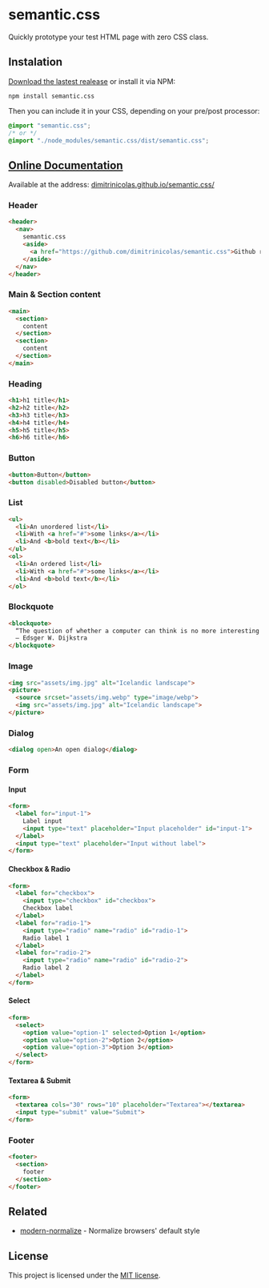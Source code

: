 # semantic.css

Quickly prototype your test HTML page with zero CSS class.

## Instalation

[Download the lastest realease][lastest release] or install it via NPM:

```
npm install semantic.css
```

Then you can include it in your CSS, depending on your pre/post processor:

```scss
@import "semantic.css";
/* or */
@import "./node_modules/semantic.css/dist/semantic.css";
```

## [Online Documentation][doc]

Available at the address: [dimitrinicolas.github.io/semantic.css/][doc]

### Header

```html
<header>
  <nav>
    semantic.css
    <aside>
      <a href="https://github.com/dimitrinicolas/semantic.css">Github repository</a>
    </aside>
  </nav>
</header>
```

### Main & Section content

```html
<main>
  <section>
    content
  </section>
  <section>
    content
  </section>
</main>
```

### Heading

```html
<h1>h1 title</h1>
<h2>h2 title</h2>
<h3>h3 title</h3>
<h4>h4 title</h4>
<h5>h5 title</h5>
<h6>h6 title</h6>
```

### Button

```html
<button>Button</button>
<button disabled>Disabled button</button>
```

### List

```html
<ul>
  <li>An unordered list</li>
  <li>With <a href="#">some links</a></li>
  <li>And <b>bold text</b></li>
</ul>
<ol>
  <li>An ordered list</li>
  <li>With <a href="#">some links</a></li>
  <li>And <b>bold text</b></li>
</ol>
```

### Blockquote

```html
<blockquote>
  “The question of whether a computer can think is no more interesting than the question of whether a submarine can swim.” 
  ― Edsger W. Dijkstra
</blockquote>
```

### Image

```html
<img src="assets/img.jpg" alt="Icelandic landscape">
<picture>
  <source srcset="assets/img.webp" type="image/webp">
  <img src="assets/img.jpg" alt="Icelandic landscape">
</picture>
```

### Dialog

```html
<dialog open>An open dialog</dialog>
```

### Form
#### Input

```html
<form>
  <label for="input-1">
    Label input
    <input type="text" placeholder="Input placeholder" id="input-1">
  </label>
  <input type="text" placeholder="Input without label">
</form>
```

#### Checkbox & Radio

```html
<form>
  <label for="checkbox">
    <input type="checkbox" id="checkbox">
    Checkbox label
  </label>
  <label for="radio-1">
    <input type="radio" name="radio" id="radio-1">
    Radio label 1
  </label>
  <label for="radio-2">
    <input type="radio" name="radio" id="radio-2">
    Radio label 2
  </label>
</form>
```

#### Select

```html
<form>
  <select>
    <option value="option-1" selected>Option 1</option>
    <option value="option-2">Option 2</option>
    <option value="option-3">Option 3</option>
  </select>
</form>
```

#### Textarea & Submit

```html
<form>
  <textarea cols="30" rows="10" placeholder="Textarea"></textarea>
  <input type="submit" value="Submit">
</form>
```

### Footer

```html
<footer>
  <section>
    footer
  </section>
</footer>
```

## Related

- [modern-normalize][modern-normalize] - Normalize browsers' default style

## License

This project is licensed under the [MIT license](LICENSE).

[doc]: https://dimitrinicolas.github.io/semantic.css/
[lastest release]: https://github.com/dimitrinicolas/semantic.css/releases/latest

[postcss-import]: https://github.com/postcss/postcss-import
[modern-normalize]: https://github.com/sindresorhus/modern-normalize
